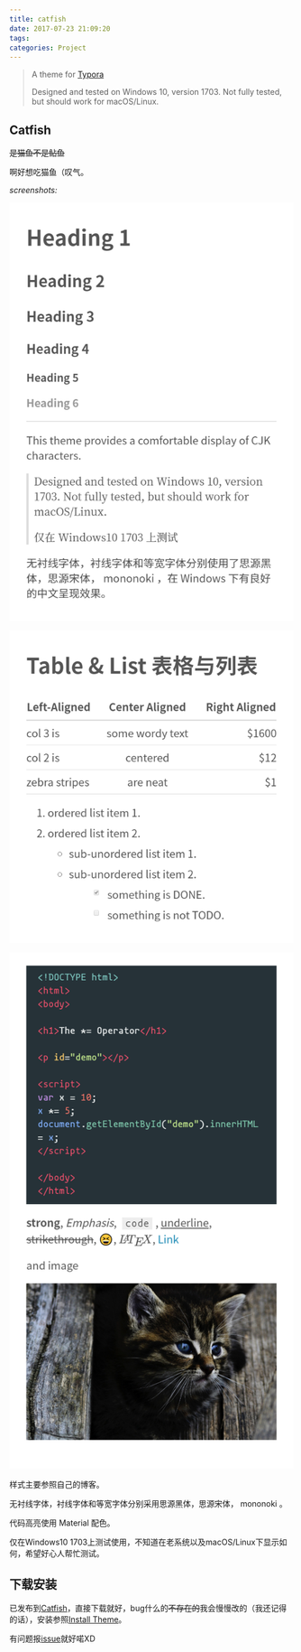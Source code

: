 ```yaml
---
title: catfish
date: 2017-07-23 21:09:20
tags:
categories: Project
---
```


> A theme for [Typora](https://typora.io)
>
> Designed and tested on Windows 10, version 1703. Not fully tested, but should work for macOS/Linux. 

## Catfish

~~是猫鱼不是鲇鱼~~

啊好想吃猫鱼（叹气。

<!-- more -->

_screenshots:_

![](/images/catfish/catfish1.png)

![](/images/catfish/catfish2.png)

![](/images/catfish/catfish3.png)

样式主要参照自己的博客。

无衬线字体，衬线字体和等宽字体分别采用思源黑体，思源宋体， mononoki 。

代码高亮使用 Material 配色。

仅在Windows10 1703上测试使用，不知道在老系统以及macOS/Linux下显示如何，希望好心人帮忙测试。

## 下载安装

已发布到[Catfish](http://theme.typora.io/theme/Catfish/)，直接下载就好，bug什么的~~不存在的~~我会慢慢改的（我还记得的话），安装参照[Install Theme](http://theme.typora.io/doc/Install-Theme/)。

有问题报[issue](https://github.com/leaf-hsiao/catfish/issues)就好喏XD